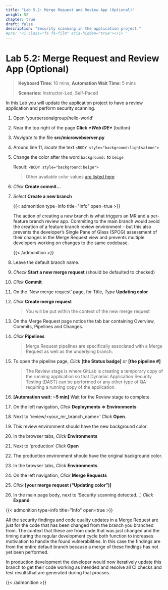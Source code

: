 ```yaml
---
title: "Lab 5.2: Merge Request and Review App (Optional)"
weight: 52
chapter: true
draft: false
description: "Security scanning in the application project."
#pre: '<i class="fa fa-film" aria-hidden="true"></i> '
---
```


# Lab 5.2: Merge Request and Review App (Optional)

> **Keyboard Time**: 10 mins, **Automation Wait Time**: 5 mins
>
> **Scenarios:** Instructor-Led, Self-Paced

In this Lab you will update the application project to have a review application and perform security scanning.

1. Open 'yourpersonalgroup/hello-world’

2. Near the top right of the page **Click** ***\*Web IDE\**** (button)

3. *Navigate to* the file **src/microwebserver.py**

4. Around line 11, *locate* the text `<BODY style="background:lightsalmon">`

5. Change the color after the word `background:` to `beige`

   Result: `<BODY style="background:beige">`

   > Other available color values [are listed here](https://www.w3.org/wiki/CSS/Properties/color/keywords)

6. *Click* **Create commit...**

7. *Select* **Create a new branch**

   {{< admonition type=info title="Info" open=true >}}

   The action of creating a new branch is what triggers an MR and a per-feature branch review app. Commiting to the main branch would avoid the creation of a feature branch review environment - but this also prevents the developer’s Single Pane of Glass (SPOG) assessment of their changes in the Merge Request view and prevents multiple developers working on changes to the same codebase.

   {{< /admonition >}}

7. Leave the default branch name.

7. *Check* **Start a new merge request** (should be defaulted to checked)

11. *Click* **Commit**

12. On the ‘New merge request’ page, for Title, *Type* **Updating color**

13. *Click* **Create merge request**

    > You will be put within the context of the new merge request

14. On the Merge Request page notice the tab bar containing Overview, Commits, Pipelines and Changes.

15. *Click* **Pipelines**

    > Merge Request pipelines are specifically associated with a Merge Request as well as the underlying branch.

16. To open the pipeline page, *Click* **[the Status badge]** or **[the pipeline #]**

    > The Review stage is where GitLab is creating a temporary copy of the running application so that Dynamic Application Security Testing (DAST) can be performed or any other type of QA requiring a running copy of the application.

17. **[Automation wait: ~5 min]** Wait for the Review stage to complete.

18. On the left navigation, *Click* **Deployments => Environments**

19. Next to ‘review/<your_mr_branch_name>’ *Click* **Open**.

20. This review environment should have the new background color.

21. In the browser tabs, *Click* **Environments**

22. Next to ‘production’ *Click* **Open**

23. The production environment should have the original background color.

24. In the browser tabs, *Click* **Environments**

25. On the left navigation, *Click* **Merge Requests**

26. *Click* **[your merge request (“Updating color”)]**

27. In the main page body, next to ‘Security scanning detected…’, *Click* **Expand**

{{< admonition type=info title="Info" open=true >}}

All the security findings and code quality updates in a Merge Request are just for the code that has been changed from the branch you branched from. The context that these are from code that was just changed and the timing during the regular development cycle both function to increases motiviation to handle the found vulnerabilities. In this case the findings are from the entire default branch because a merge of these findings has not yet been performed.

In production development the developer would now iteratively update this branch to get their code working as intended and resolve all CI checks and test resultsthat are generated during that procses.

{{< /admonition >}}